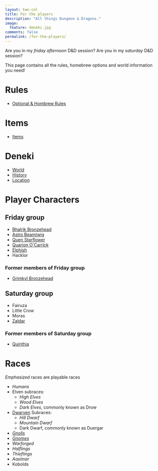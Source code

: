 ```yaml
---
layout: two-col
title: For the players
description: "All things Dungeon & Dragons."
image:
  feature: deneki.jpg
comments: false
permalink: /for-the-players/
---
```


  Are you in my *friday afternoon* D&D session? Are you in my *saturday* D&D session?

  This page contains all the rules, homebrew options and world information you need!

# Rules

* [Optional & Hombrew Rules]({{site.url}}/for-the-players/homebrew-rules)

# Items

* [Items]({{site.url}}/for-the-players/items/)

# Deneki

* [World]({{site.url}}/for-the-players/world-of-deneki)
* [History]({{site.url}}/for-the-players/history-of-deneki)
* [Location]({{site.url}}/for-the-players/locations-in-deneki)


# Player Characters

## Friday group

* [Bhalrik Bronzehead]({{site.url}}/for-the-players/pcs/bhalrik)
* [Astro Beamtwig]({{site.url}}/for-the-players/pcs/astro)
* [Quen Starflower]({{site.url}}/for-the-players/pcs/quen)
* [Quarion O'Carrick]({{site.url}}/for-the-players/pcs/quarion)
* [Elphísh]({{site.url}}/for-the-players/pcs/elphish)
* Hacklor

### Former members of Friday group

* [Grimkyl Bronzehead]({{site.url}}/for-the-players/pcs/grimkyl)

## Saturday group

* Fairuza
* Little Crow
* Moras
* [Zaldar]({{site.url}}/for-the-players/pcs/zaldar)

### Former members of Saturday group

* [Quinthia]({{site.url}}/for-the-players/pcs/quinthia)

# Races

_Emphasized_ races are playable races

* _Humans_
* Elven subraces:
  * _High Elves_
  * _Wood Elves_
  * _Dark Elves_, commonly known as Drow
* [Dwarven](({{site.url}}/for-the-players/dwarves)) Subraces:
  * _Hill Dwarf_
  * _Mountain Dwarf_
  * Dark Dwarf, commonly known as Duergar
* [_Gnolls_]({{site.url}}/for-the-players/gnolls)
* [_Gnomes_]({{site.url}}/for-the-players/gnomes)
* _Warforged_
* _Halflings_
* _Thieflings_
* _Aasimar_
* Kobolds
